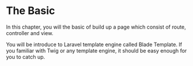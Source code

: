 # The Basic

In this chapter, you will the basic of build up a page which consist of route, controller and view. 

You will be introduce to Laravel template engine called Blade Template. If you familiar with Twig or any template engine, it should be easy enough for you to catch up.